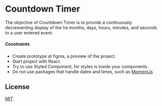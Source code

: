 # Countdown Timer

The objective of Countdown Timer is to provide a continuously decrementing display of the he months, days, hours, minutes, and seconds to a user entered event.

##### Constraints

  - Create prototype at figma, a preview of the project.
  - Start project with React.
  - Try to use Styled Component, for styles is inside your components.
  - Do not use packages that handle dates and times, such as [MomentJs](https://momentjs.com/)

## License
[MIT](https://choosealicense.com/licenses/mit/)